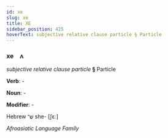 ```yaml
---
id: xe
slug: xe
title: XE
sidebar_position: 425
hoverText: subjective relative clause particle § Particle
---
```


### xe&emsp;<span kind="abugida">ʌ</span>

*subjective relative clause particle* **§** Particle

**Verb**: -

**Noun**: -

**Modifier**: -

Hebrew שֶׁ־ she- [ʃɛː]

*Afroasiatic Language Family*